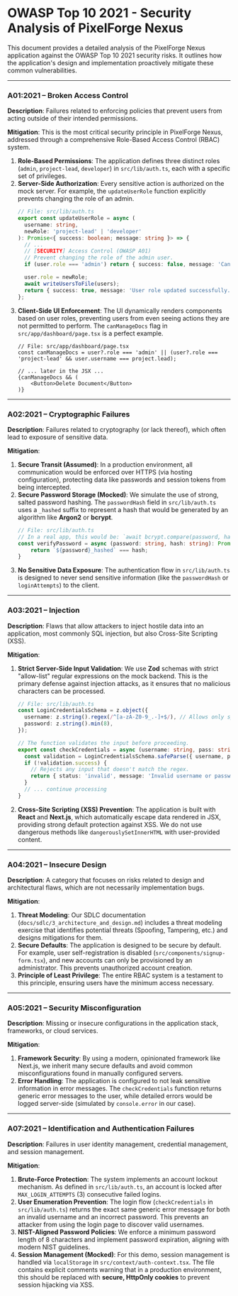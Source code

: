 # OWASP Top 10 2021 - Security Analysis of PixelForge Nexus

This document provides a detailed analysis of the PixelForge Nexus application against the OWASP Top 10 2021 security risks. It outlines how the application's design and implementation proactively mitigate these common vulnerabilities.

---

### A01:2021 – Broken Access Control

**Description**: Failures related to enforcing policies that prevent users from acting outside of their intended permissions.

**Mitigation**: This is the most critical security principle in PixelForge Nexus, addressed through a comprehensive Role-Based Access Control (RBAC) system.

1.  **Role-Based Permissions**: The application defines three distinct roles (`admin`, `project-lead`, `developer`) in `src/lib/auth.ts`, each with a specific set of privileges.
2.  **Server-Side Authorization**: Every sensitive action is authorized on the mock server. For example, the `updateUserRole` function explicitly prevents changing the role of an admin.
    ```typescript
    // File: src/lib/auth.ts
    export const updateUserRole = async (
      username: string,
      newRole: 'project-lead' | 'developer'
    ): Promise<{ success: boolean; message: string }> => {
      // ...
      // [SECURITY] Access Control (OWASP A01)
      // Prevent changing the role of the admin user.
      if (user.role === 'admin') return { success: false, message: 'Cannot change the role of an admin user.' };

      user.role = newRole;
      await writeUsersToFile(users);
      return { success: true, message: 'User role updated successfully.' };
    };
    ```
3.  **Client-Side UI Enforcement**: The UI dynamically renders components based on user roles, preventing users from even seeing actions they are not permitted to perform. The `canManageDocs` flag in `src/app/dashboard/page.tsx` is a perfect example.
    ```tsx
    // File: src/app/dashboard/page.tsx
    const canManageDocs = user?.role === 'admin' || (user?.role === 'project-lead' && user.username === project.lead);
    
    // ... later in the JSX ...
    {canManageDocs && (
        <Button>Delete Document</Button>
    )}
    ```

---

### A02:2021 – Cryptographic Failures

**Description**: Failures related to cryptography (or lack thereof), which often lead to exposure of sensitive data.

**Mitigation**:
1.  **Secure Transit (Assumed)**: In a production environment, all communication would be enforced over HTTPS (via hosting configuration), protecting data like passwords and session tokens from being intercepted.
2.  **Secure Password Storage (Mocked)**: We simulate the use of strong, salted password hashing. The `passwordHash` field in `src/lib/auth.ts` uses a `_hashed` suffix to represent a hash that would be generated by an algorithm like **Argon2** or **bcrypt**.
    ```typescript
    // File: src/lib/auth.ts
    // In a real app, this would be: `await bcrypt.compare(password, hash)`
    const verifyPassword = async (password: string, hash: string): Promise<boolean> => {
        return `${password}_hashed` === hash;
    }
    ```
3.  **No Sensitive Data Exposure**: The authentication flow in `src/lib/auth.ts` is designed to never send sensitive information (like the `passwordHash` or `loginAttempts`) to the client.

---

### A03:2021 – Injection

**Description**: Flaws that allow attackers to inject hostile data into an application, most commonly SQL injection, but also Cross-Site Scripting (XSS).

**Mitigation**:
1.  **Strict Server-Side Input Validation**: We use **Zod** schemas with strict "allow-list" regular expressions on the mock backend. This is the primary defense against injection attacks, as it ensures that no malicious characters can be processed.
    ```typescript
    // File: src/lib/auth.ts
    const LoginCredentialsSchema = z.object({
      username: z.string().regex(/^[a-zA-Z0-9_.-]+$/), // Allows only specific, safe characters.
      password: z.string().min(8),
    });

    // The function validates the input before proceeding.
    export const checkCredentials = async (username: string, pass: string): Promise<AuthResponse> => {
      const validation = LoginCredentialsSchema.safeParse({ username, password: pass });
      if (!validation.success) {
        // Rejects any input that doesn't match the regex.
        return { status: 'invalid', message: 'Invalid username or password.' };
      }
      // ... continue processing
    }
    ```
2.  **Cross-Site Scripting (XSS) Prevention**: The application is built with **React** and **Next.js**, which automatically escape data rendered in JSX, providing strong default protection against XSS. We do not use dangerous methods like `dangerouslySetInnerHTML` with user-provided content.

---

### A04:2021 – Insecure Design

**Description**: A category that focuses on risks related to design and architectural flaws, which are not necessarily implementation bugs.

**Mitigation**:
1.  **Threat Modeling**: Our SDLC documentation (`docs/sdlc/3_architecture_and_design.md`) includes a threat modeling exercise that identifies potential threats (Spoofing, Tampering, etc.) and designs mitigations for them.
2.  **Secure Defaults**: The application is designed to be secure by default. For example, user self-registration is disabled (`src/components/signup-form.tsx`), and new accounts can only be provisioned by an administrator. This prevents unauthorized account creation.
3.  **Principle of Least Privilege**: The entire RBAC system is a testament to this principle, ensuring users have the minimum access necessary.

---

### A05:2021 – Security Misconfiguration

**Description**: Missing or insecure configurations in the application stack, frameworks, or cloud services.

**Mitigation**:
1.  **Framework Security**: By using a modern, opinionated framework like Next.js, we inherit many secure defaults and avoid common misconfigurations found in manually configured servers.
2.  **Error Handling**: The application is configured to not leak sensitive information in error messages. The `checkCredentials` function returns generic error messages to the user, while detailed errors would be logged server-side (simulated by `console.error` in our case).

---

### A07:2021 – Identification and Authentication Failures

**Description**: Failures in user identity management, credential management, and session management.

**Mitigation**:
1.  **Brute-Force Protection**: The system implements an account lockout mechanism. As defined in `src/lib/auth.ts`, an account is locked after `MAX_LOGIN_ATTEMPTS` (3) consecutive failed logins.
2.  **User Enumeration Prevention**: The login flow (`checkCredentials` in `src/lib/auth.ts`) returns the exact same generic error message for both an invalid username and an incorrect password. This prevents an attacker from using the login page to discover valid usernames.
3.  **NIST-Aligned Password Policies**: We enforce a minimum password length of 8 characters and implement password expiration, aligning with modern NIST guidelines.
4.  **Session Management (Mocked)**: For this demo, session management is handled via `localStorage` in `src/context/auth-context.tsx`. The file contains explicit comments warning that in a production environment, this should be replaced with **secure, HttpOnly cookies** to prevent session hijacking via XSS.